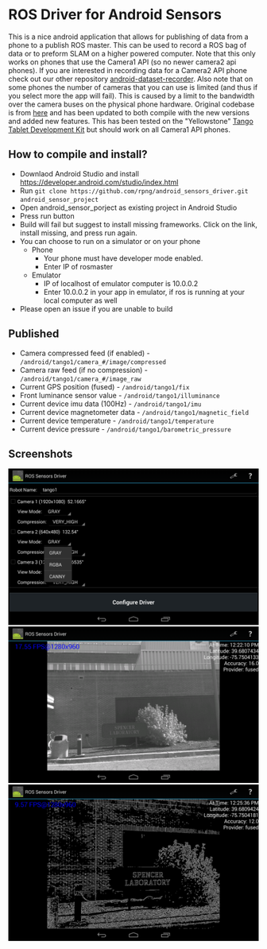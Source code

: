 # ROS Driver for Android Sensors
This is a nice android application that allows for publishing of data from a phone to a publish ROS master.
This can be used to record a ROS bag of data or to preform SLAM on a higher powered computer.
Note that this only works on phones that use the Camera1 API (so no newer camera2 api phones).
If you are interested in recording data for a Camera2 API phone check out our other repository [android-dataset-recorder](https://github.com/rpng/android-dataset-recorder).
Also note that on some phones the number of cameras that you can use is limited (and thus if you select more the app will fail).
This is caused by a limit to the bandwidth over the camera buses on the physical phone hardware.
Original codebase is from [here](https://github.com/chadrockey/android_sensors_driver) and has been updated to both compile with the new versions and added new features.
This has been tested on the "Yellowstone" [Tango Tablet Development Kit](https://developers.google.com/tango/hardware/tablet) but should work on all Camera1 API phones.

## How to compile and install?

* Downlaod Android Studio and install https://developer.android.com/studio/index.html
* Run `git clone https://github.com/rpng/android_sensors_driver.git android_sensor_project`
* Open android_sensor_porject as existing project in Android Studio
* Press run button
* Build will fail but suggest to install missing frameworks. Click on the link, install missing, and press run again.
* You can choose to run on a simulator or on your phone
  * Phone
    * Your phone must have developer mode enabled.
    * Enter IP of rosmaster
  * Emulator
    * IP of localhost of emulator computer is 10.0.0.2
    * Enter 10.0.0.2 in your app in emulator, if ros is running at your local computer as well
* Please open an issue if you are unable to build

## Published

* Camera compressed feed (if enabled) - `/android/tango1/camera_#/image/compressed`
* Camera raw feed (if no compression) - `/android/tango1/camera_#/image_raw`
* Current GPS position (fused) - `/android/tango1/fix`
* Front luminance sensor value - `/android/tango1/illuminance`
* Current device imu data (100Hz) - `/android/tango1/imu`
* Current device magnetometer data - `/android/tango1/magnetic_field`
* Current device temperature - `/android/tango1/temperature`
* Current device pressure - `/android/tango1/barometric_pressure`



## Screenshots

![Screenshot 1](screenshots/Screenshot_2016-01-11-11-53-21.png)
![Screenshot 3](screenshots/Screenshot_2017-10-27-12-22-12.png)
![Screenshot 4](screenshots/Screenshot_2017-10-27-12-25-37.png)
